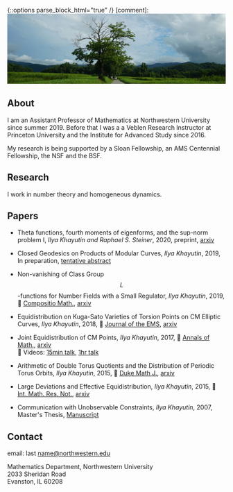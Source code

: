{::options parse_block_html="true" /}
[comment]: ![](image.jpg)

## About
I am an Assistant Professor of Mathematics at Northwestern University since summer 2019. Before that I was a
a Veblen Research Instructor at Princeton University and the Institute for Advanced Study since 2016.

My research is being supported by a Sloan Fellowship, an AMS Centennial Fellowship, the NSF and the BSF.

## Research​
I work in number theory and homogeneous dynamics.

## Papers
+ Theta functions, fourth moments of eigenforms, and the sup-norm problem I,
_Ilya Khayutin and Raphael S. Steiner_, 2020, preprint, [arxiv](https://arxiv.org/abs/2009.07194)

+ Closed Geodesics on Products of Modular Curves,
_Ilya Khayutin_, 2019, In preparation,
[tentative abstract](joint_geodesics_abstract.pdf)

+ Non-vanishing of Class Group $$L$$-functions for Number Fields with a Small Regulator,
_Ilya Khayutin_, 2019, :page_with_curl: [Compositio Math.](https://www.cambridge.org/core/journals/compositio-mathematica/article/nonvanishing-of-class-group-lfunctions-for-number-fields-with-a-small-regulator/D670228D1274561BB62404181BBA947D),
[arxiv](https://arxiv.org/abs/1901.06710)

+ Equidistribution on Kuga-Sato Varieties of Torsion Points on CM Elliptic Curves,
_Ilya Khayutin_, 2018, :page_with_curl: [Journal of the EMS](https://www.ems-ph.org/journals/of_article.php?jrn=jems&doi=1067),
[arxiv](https://arxiv.org/abs/1807.08817)  

+ Joint Equidistribution of CM Points,
_Ilya Khayutin_, 2017, :page_with_curl: [Annals of Math.](https://doi.org/10.4007/annals.2019.189.1.4),
[arxiv](https://arxiv.org/abs/1710.04557)  
:movie_camera: Videos:
[15min talk](https://video.ias.edu/postdoc/2017/0929-IlyaKhayutin),
[1hr talk](https://video.ias.edu/file/45736)  

+ Arithmetic of Double Torus Quotients and the Distribution of Periodic Torus Orbits,
_Ilya Khayutin_, 2015, :page_with_curl: [Duke Math J.](https://projecteuclid.org/euclid.dmj/1566612022),
[arxiv](https://arxiv.org/abs/1510.08481)  

+ Large Deviations and Effective Equidistribution,
_Ilya Khayutin_, 2015,
:page_with_curl: [Int. Math. Res. Not.](https://academic.oup.com/imrn/article/2017/10/3050/3061033),
[arxiv](https://arxiv.org/abs/1511.03452)

+ Communication with Unobservable Constraints,
_Ilya Khayutin_, 2007, Master's Thesis,
[Manuscript](https://editorialexpress.com/cgi-bin/conference/download.cgi?db_name=WCGTS2007&paper_id=518)

## Contact
email: last name@northwestern.edu

Mathematics Department, Northwestern University  
2033 Sheridan Road  
Evanston, IL 60208
